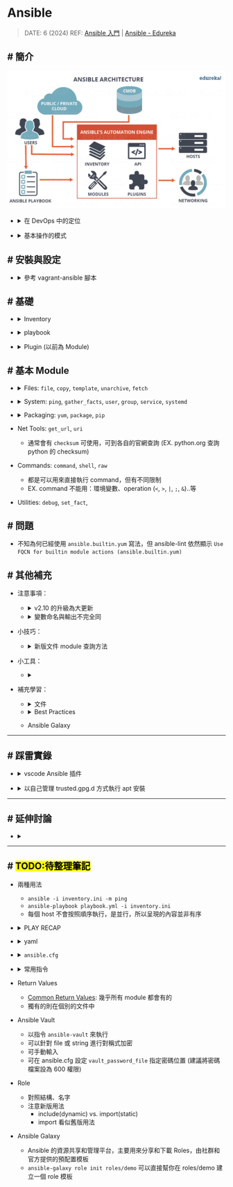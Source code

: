 ##### <!-- 收起 -->

<!----------- ref start ----------->

[Common Return Values]: https://docs.ansible.com/ansible/latest/reference_appendices/common_return_values.html
[vagrant-ansible 腳本]: ../../Vagrant/src/code/sample07-ansible/README.md
[Ansible Doc]: https://docs.ansible.com/ansible/latest/
[YAML Doc]: https://yaml.org/
[Index of all Modules]: https://docs.ansible.com/ansible/latest/collections/index_module.html
[Ansible Collections]: https://github.com/ansible-collections
[Ansible-lint is not available. Kindly check the path or disable validation using ansible-lint]: https://github.com/ansible/vscode-ansible/issues/763
[Ansible 入門]: https://www.youtube.com/playlist?list=PLfQqWeOCIH4BDoRx8lpXXl4hqSD4GSDU5
[官方 Best Practices]: https://docs.ansible.com/ansible/latest/tips_tricks/ansible_tips_tricks.html
[Understanding variable precedence]: https://docs.ansible.com/ansible/latest/playbook_guide/playbooks_variables.html#understanding-variable-precedence
[Ansible - Edureka]: https://www.edureka.co/blog/what-is-ansible
[How can I manage keyring files in trusted.gpg.d with ansible playbook since apt-key is deprecated?]: https://stackoverflow.com/q/71585303/13108209

<!------------ ref end ------------>

# Ansible

> DATE: 6 (2024)
> REF: [Ansible 入門] | [Ansible - Edureka]

## # 簡介

![ansible_architecture](../src/image/ansible_architecture.png)

<!-- DevOps 定位 -->

- <details close>
  <summary>在 DevOps 中的定位</summary>

  - 部署＆持續管理的工具

  ![ansible_in_devops](../src/image/ansible_in_devops.png)

  </details>

<!-- Operation of Ansible -->

- <details close>
  <summary>基本操作的模式</summary>

  - 一台管理者依照 Inventory & playbook 配置，透過 ssh 去管理所有機器

  ![operation_of_ansible](../src/image/operation_of_ansible.png)

  </details>

## # 安裝與設定

<!-- 已製作成 vagrant-ansible 腳本 -->

- <details close>
  <summary>參考 vagrant-ansible 腳本</summary>

  - 相關設定已製作成 [vagrant-ansible 腳本]，在 vagrant 啟動時直接安裝設定完成，可參考其中細節

    - 安裝 ansible
    - 在 `/etc/hosts` 中設定 ip:name 配對
    - 設定使用 ssh key 連線
      - 生成 ssh key
      - 傳送公鑰給其他 node
      - 在 `~/.ssh/config` 中設定連線所需私鑰
      - 關閉 node 密碼登入功能

  </details>

## # 基礎

<!-- Inventory -->

- <details close>
  <summary>Inventory</summary>

  - 設定每台主機的資訊
  - 固定名稱資料夾

    - `group_vars`

      - 只對放 inventory.ini 中 group 名稱有效
      - EX. `all.yml`, `web.yml`

    - `host_vars`

      - 只對放 inventory.ini 中 host 名稱有效
      - EX. `ansible-node1.yml`

    - 註：
      - 名稱、相對位置固定不能錯
      - 資料夾內檔案名稱參照 inventory.ini 中的命名 (.yml)
      - 優先順序：範圍越小越優先 (EX. host > group > all) (REF: [Understanding variable precedence])

  - 可使用 `.ini`, `.yml`, `.json` 等格式
    - 若沒副檔名會自動辨識
    - 除了 `.ini`，需用 `hosts`, `children` ([範例](../src/code/sample01/inventory/test/hosts.yml))

  </details>

<!-- playbook -->

- <details close>
  <summary>playbook</summary>

  - 設定每台主機要執行的 Task
  - 主要構成

    - hosts
    - remote_user
    - tasks
      - name
      - plugin (module)

  - 基本用法

    - `vars`

      - 優先順序： `vars_files 後者` > `vars_files 前者` > `vars`
      - 位於 `vars` 變數底下 (EX. `vars.my_var`)
      - "lazy" variables：vars 中記載為算式，並非計算後的值

      - 變數層級：

        - `vars.hostvars.my_host_name` 包含 host 的預設資訊 (如 inventory 內所設定)
        - `vars.hostvars.my_host_name.ansible_facts` 包含從 host 收集的資訊

      - 變數會攤開在 `vars`，而可直接使用，無需層層連結

        - 所有 `vars.hostvars.my_host_name` 中的變數
        - `vars.hostvars.my_host_name.ansible_facts` 本身
        - 部分 `vars.hostvars.my_host_name.ansible_facts` 內的變數 (加上前綴 `ansible_`)

      - 在 task 階段新增變數於 `vars.hostvars.my_host_name`

        - `register`：將 task 的 Return Values 註冊為變數
        - `set_fact`：新增靜態變數

    - `loop`

      - `{{ item }}`：為關鍵字，代表該次 loop 到的變數
      - `with_items`、`with_nested`..etc 建議轉移成使用 `loop`+`query`
      - > In most cases, loops work best with the loop keyword instead of with_X style loops. The loop syntax is usually best expressed using filters instead of more complex use of query or lookup.
      - EX. `with_nested` --> `loop: "{{ query('nested', list_1, list_2, list_3) }}"`
      - query 已經包含 `wantlist=True`

    - `when`

      - 預設為 and
      - 需要 or，則要寫 `or`

        ```yml
        # EX. and
        when:
          - condition1
          - condition2

        # EX. or
        when: (condition1) or (condition2)
        ```

    - `gather_facts`

      - 預設 true
      - 收集 remote host 的資訊
      - 可在 task 使用 `setup` 或 `gather_facts`，再次收集更新 (即便設置 false)
      - 幾種變數寫法，EX.

        - `ansible_distribution`
        - `ansible_facts.distribution`
        - `ansible_facts['distribution']`

    - `block`

      - 處理 error 的其中一種方式
      - 如同 JS 的 try..catch
      - block 區塊中，若有 error 不會直接結束，但會跳過該 block 內後續內容，繼續往下執行
      - 可搭配 `rescue`, `always`, `handlers` 處理

        - `handlers`
          - 另外獨立出來，層級與 `tasks` 相同
          - 相較於直接使用 `rescue`，可以處理更多細節，但不論是否有 error 都會執行
          - 使用方式
            - `notify` 連結到對應 handler
            - 要有 changed 才能觸發 handler (範例刻意使用 changed_when: true 讓其有 changed)
            - `rescue` 需設置為 `meta: flush_handlers`
            - 會執行該 block 中出現 error 前的所有 handler

  </details>

<!-- Plugin (以前為 Module) -->

- <details close>
  <summary>Plugin (以前為 Module)</summary>

  - Task 的執行內容
  - 現在 Module 被分類為一種 Plugin，主要是用在 VM 上執行的 Task
  - 可在 [Index of all Modules] 查詢 TODO:

  </details>

## # 基本 Module

<!-- Files: `file`, `copy`, `template`, `unarchive`, `fetch` -->

- <details close>
  <summary>Files: <code>file</code>, <code>copy</code>, <code>template</code>, <code>unarchive</code>, <code>fetch</code></summary>

  - copy

    - 不會直接創建 folder
    - `backup`：被覆蓋的檔案都會保留紀錄
    - 跟 `fetch` 相反

  - template

    - 需用 `Jinja` 寫 (`.j2`)
    - 可以製作 template 依照 host_vars 的變數帶入生成各自 host 的 file

  - 注意

    - `become_method: ansible.builtin.sudo` 只是指定方法，依然需要搭配 `become: true` 才能使用
    - `File permissions unset or incorrect.`：需要設定 mode
    - 若沒指定 owner，則因為使用 sudo，都會變成 root
    - directory 記得開 x 權限
    - 需釐清每個設定檔案的參數，所指的是 controller or node 上的內容 (有些參數可以設定為指何者 EX. remote_src)

  </details>

<!-- System: `ping`, `gather_facts`, `user`, `group`, `service`, `systemd` -->

- <details close>
  <summary>System: <code>ping</code>, <code>gather_facts</code>, <code>user</code>, <code>group</code>, <code>service</code>, <code>systemd</code></summary>

  - user

    - `present`

      - 自動建立 `/home/user/`

    - `absent`

      - `remove` 將 `/home/user/` 刪除

    - `password`

      - 必須是經過 hash 處理
      - 可用 `password_hash('sha512')` 處理，可能需另外安裝 `passlib`
      - 按往例會放在 env 等，不會放在 code

  - group

    - `present`、`absent`

  </details>

<!-- Packaging: `yum`, `apt`, `package`, `pip`, -->

- <details close>
  <summary>Packaging: <code>yum</code>, <code>package</code>, <code>pip</code></summary>

  - 可用 gather_facts 判斷，針對不同發行版做處理
  - 可用 `package`
    - 已經針對一些常用的發行版做處理，不需再自行判斷
    - 但不包含所有發行版
    - 但可能相同套件，在不同發行版的 name 不同，則無法使用
  - 需注意 Requirements 標註所需的前置安裝項目

  </details>

- Net Tools: `get_url`, `uri`

  - 通常會有 `checksum` 可使用，可到各自的官網查詢 (EX. python.org 查詢 python 的 checksum)

- Commands: `command`, `shell`, `raw`

  - 都是可以用來直接執行 command，但有不同限制
  - EX. command 不能用：環境變數、operation (`<`, `>`, `|`, `;`, `&`)..等

- Utilities: `debug`, `set_fact`,

## # 問題

- 不知為何已經使用 `ansible.builtin.yum` 寫法，但 ansible-lint 依然顯示 `Use FQCN for builtin module actions (ansible.builtin.yum)`

## # 其他補充

- 注意事項：

  <!-- v2.10 的升級為大更新 -->

  - <details close>
    <summary>v2.10 的升級為大更新</summary>

    - Module 被拆分出來到不同 repo，只剩下常用的主要功能在主要 repo 中
    - 剩下的被歸類為 Plugin，由第三方開發維護，被放在 [Ansible Collections]
    - v2.9 的寫法會在執行時被自動對照轉換為新的，依然可以執行

      - EX. `mysql_user` --> `community.mysql.mysql_user`
      - 有趣的是，用 v2.10 語法，在 v2.9.27 軟體也能執行

    - 更新必須刪除舊版本重新安裝，不可直接升級
    - Ansible Collections 有些會隨安裝 Ansible 一起安裝，有些需另外安裝 `ansible-galaxy collection install [COLLECTIONS]`

    </details>

  <!-- 變數命名與輸出不完全同 -->

  - <details close>
    <summary>變數命名與輸出不完全同</summary>

    - EX. 輸出 `ansible_facts` 時
      - 呈現為 `ansible_facts: { ansible_distribution ...}`
      - 其實變數命名為 `ansible_facts.distribution`

    </details>

- 小技巧：

  <!-- 新版文件 module 查詢方法 -->

  - <details close>
    <summary>新版文件 module 查詢方法</summary>

    - 新版文件沒有分類很難查，可以先找一個出來再從 see also 找相關
    - 或是知道名稱直接搜尋

    </details>

- 小工具：

  - <details close>
    <summary></summary>

    </details>

- 補充學習：

  <!-- 文件 -->

  - <details close>
    <summary>文件</summary>

    - [Ansible Doc]
    - [YAML Doc]

    </details>

  <!-- Best Practices -->

  - <details close>
    <summary>Best Practices</summary>

    - [官方 Best Practices]

    </details>

  - Ansible Galaxy

---

## # 踩雷實錄

<!-- vscode Ansible 插件 -->

- <details close>
  <summary>vscode Ansible 插件</summary>

  - 安裝 vscode Ansible 插件後，還得自行安裝 Ansible-lint，否則報錯 [Ansible-lint is not available. Kindly check the path or disable validation using ansible-lint]

  </details>

<!-- 以自己管理 trusted.gpg.d 方式執行 apt 安裝 -->

- <details close>
  <summary>以自己管理 trusted.gpg.d 方式執行 apt 安裝</summary>

  - 指定 apt repo 時不能用 `ansible_architecture` 變數。這會顯示如 x86_64 形式，而不是所需要的 amd64
  - GPG keys 格式：

    - 透過 curl 下載下來的 GPG key 是 ASCII 格式
    - apt will not accept ASCII GPG keys saved with .gpg extension
    - 而 ansible 找不到提供 `--dearmor` 方法，將 ASCII 轉為 binary (只想到可直接用 command 寫)
    - 並非只能用 `.gpg` 的 GPG key，`.asc` 也能用 (直接將輸出設為 .asc 格式即可)

  - REF: [How can I manage keyring files in trusted.gpg.d with ansible playbook since apt-key is deprecated?]

  </details>

---

## # 延伸討論

- <details close>
  <summary></summary>

  </details>

---

## # <mark>TODO:待整理筆記</mark>

- 兩種用法

  - `ansible -i inventory.ini -m ping`
  - `ansible-playbook playbook.yml -i inventory.ini`
  - 每個 host 不會按照順序執行，是並行，所以呈現的內容並非有序

<!-- PLAY RECAP TODO: -->

- <details close>
  <summary>PLAY RECAP</summary>

  - ok：執行成功，沒變動
  - changed：執行成功，有變動
  - unreachable
  - failed：執行失敗 (rescued)
  - skipped：不符合判斷條件，而跳過的內容 (EX. when)
  - rescued：出現錯誤，而執行的內容 (EX. block ... rescue)
  - ignored

  </details>

<!-- yaml -->

- <details close>
  <summary>yaml</summary>

  - 記得冒號後要空格
  - 三種格式：

    - key-value
    - list

      ```yml
      # 等同於 JSON： ["a", "b", "c"]

      - a
      - b
      - b
      ```

    - dictionary

      ```yml
      # 等同於 JSON： "dic": {"a": 1, "b": 2, "c": 3}

      dic:
        aa: 1
        bb: 2
        cc: 3
      ```

  </details>

<!-- ansible.cfg -->

- <details close>
  <summary><code>ansible.cfg</code></summary>

  - 設定 config
  - 優先順序，由上往下開始查詢，找到即使用該檔案

    - 設定在環境變數 ANSIBLE_CONFIG 的位置 (`export ANSIBLE_CONFIG=xxx/xxx/ansible.cfg`)
    - 當前 shell 所在位置 (`./ansible.cfg`)
    - home (`~/.ansible.cfg`)
    - `/etc/ansible/ansible.cfg`

  - <mark>TODO:</mark> 再研究哪些內容適合放在哪裡

  </details>

<!-- 常用指令 -->

- <details close>
  <summary>常用指令</summary>

  - 加上 `-vv`, `-vvv`, `-vvvv` 可以印出 debug 資訊
  - `--tree` 將輸出指定到 folder 中保存

    - EX. `ansible all -m gather_facts --tree ./facts`：將 gather_facts 內容輸出到 `./facts/` 中保存

  -

  </details>

- Return Values

  - [Common Return Values]: 幾乎所有 module 都會有的
  - 獨有的則在個別的文件中

- Ansible Vault

  - 以指令 `ansible-vault` 來執行
  - 可以針對 file 或 string 進行對稱式加密
  - 可手動輸入
  - 可在 ansible.cfg 設定 `vault_password_file` 指定密碼位置 (建議將密碼檔案設為 600 權限)

- Role

  - 對照結構、名字
  - 注意新版用法
    - include(dynamic) vs. import(static)
    - import 看似舊版用法

- Ansible Galaxy

  - Ansible 的資源共享和管理平台，主要用來分享和下載 Roles，由社群和官方提供的預配置模板
  - `ansible-galaxy role init roles/demo` 可以直接幫你在 roles/demo 建立一個 role 模板
